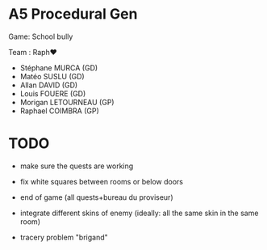 # A5 Procedural Gen

Game: School bully

Team : Raph♥

- Stéphane MURCA (GD)
- Matéo SUSLU (GD)
- Allan DAVID (GD)
- Louis FOUERE (GD)
- Morigan LETOURNEAU (GP)
- Raphael COIMBRA (GP)

# TODO

- make sure the quests are working

- fix white squares between rooms or below doors

- end of game (all quests+bureau du proviseur)
- integrate different skins of enemy (ideally: all the same skin in the same room)
- tracery problem "brigand"
